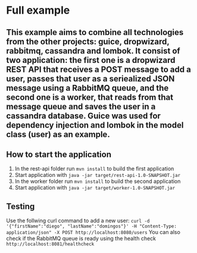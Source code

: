 # Full example

This example aims to combine all technologies from the other projects: guice, dropwizard, rabbitmq, cassandra and lombok. It consist of two application: the first one is a dropwizard REST API that receives a POST message to add a user, passes that user as a seriealized JSON message using a RabbitMQ queue, and the second one is a worker, that reads from that message queue and saves the user in a cassandra database. Guice was used for dependency injection and lombok in the model class (user) as an example.
---

How to start the application
---

1. In the rest-api folder run `mvn install` to build the first application
1. Start application with `java -jar target/rest-api-1.0-SNAPSHOT.jar`
1. In the worker folder run `mvn install` to build the second application
1. Start application with `java -jar target/worker-1.0-SNAPSHOT.jar`

Testing
---

Use the follwing curl command to add a new user: `curl -d '{"firstName":"diego", "lastName":"domingos"}' -H "Content-Type: application/json" -X POST http://localhost:8080/users`
You can also check if the RabbitMQ queue is ready using the health check `http://localhost:8081/healthcheck`

